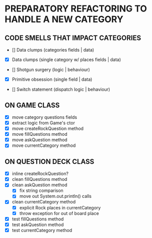# PREPARATORY REFACTORING TO HANDLE A NEW CATEGORY 

## CODE SMELLS THAT IMPACT CATEGORIES
- [] Data clumps (categories fields | data)
- [X] Data clumps (single category w/ places fields | data)
- [] Shotgun surgery (logic | behaviour)
- [X] Primitive obsession (single field | data)
- [] Switch statement (dispatch logic | behaviour)

## ON GAME CLASS
- [X] move category questions fields
- [X] extract logic from Game's ctor
- [X] move createRockQuestion method
- [X] move fillQuestions method
- [X] move askQuestion method
- [X] move currentCategory method

## ON QUESTION DECK CLASS
- [X] inline createRockQuestion?
- [X] clean fillQuestions method
- [X] clean askQuestion method
    - [X] fix string comparison
    - [X] move out System.out.println() calls
- [X] clean currentCategory method
    - [X] explicit Rock places in currentCategory
    - [X] throw exception for out of board place
- [X] test fillQuestions method
- [X] test askQuestion method
- [X] test currentCategory method
